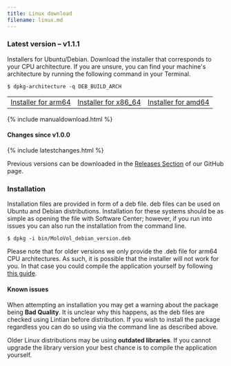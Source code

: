 ```yaml
---
title: Linux download
filename: linux.md
---
```


### Latest version – v1.1.1

Installers for Ubuntu/Debian. Download the installer that corresponds to your CPU architecture.
If you are unsure, you can find your machine's architecture by running the following command in your Terminal.

```
$ dpkg-architecture -q DEB_BUILD_ARCH
```

<table class="invisible">
<tr>
<td>
  <a class="button" 
    href="https://github.com/molovol/MoloVol/releases/download/v1.1.1/MoloVol_debian_arm64_v1.1.1.deb">
    Installer for arm64
  </a>
</td>
<td>
  <a class="button" 
    href="https://github.com/molovol/MoloVol/releases/download/v1.1.1/MoloVol_debian_amd64_v1.1.1.deb">
    Installer for x86_64
  </a>
</td>
<td>
  <a class="button" 
    href="https://github.com/molovol/MoloVol/releases/download/v1.1.1/MoloVol_debian_amd64_v1.1.1.deb">
    Installer for amd64
  </a>
</td>
</tr>
</table>

{% include manualdownload.html %}

#### Changes since v1.0.0

{% include latestchanges.html %}

Previous versions can be downloaded in the [Releases Section](https://github.com/molovol/MoloVol/releases) 
of our GitHub page.

### Installation
Installation files are provided in form of a deb file. deb files can be used on Ubuntu and Debian distributions.
Installation for these systems should be as simple as opening the file with Software Center; however, if you run 
into issues you can also run the installation from the command line.
```
$ dpkg -i bin/MoloVol_debian_version.deb 
```

Please note that for older versions we only provide the .deb file for arm64 CPU architectures. As such, it 
is possible that the installer will not work for you. In that case you could compile the application yourself 
by following [this guide](https://github.com/molovol/MoloVol/wiki/Getting-started-on-Linux).

#### Known issues
When attempting an installation you may get a warning about the package being **Bad Quality**. It is unclear
why this happens, as the deb files are checked using Lintian before distribution. If you wish to install
the package regardless you can do so using via the command line as described above.

Older Linux distributions may be using **outdated libraries**. If you cannot upgrade the library version your best
chance is to compile the application yourself.

